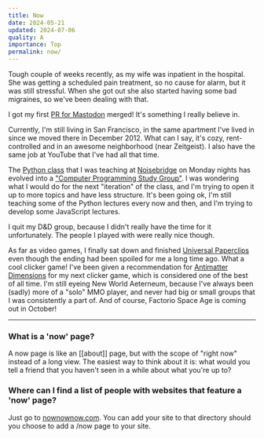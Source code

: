 ```yaml
---
title: Now
date: 2024-05-21
updated: 2024-07-06
quality: A
importance: Top
permalink: now/
---
```


Tough couple of weeks recently, as my wife was inpatient in the hospital. She was getting a scheduled pain treatment, so no cause for alarm, but it was still stressful. When she got out she also started having some bad migraines, so we've been dealing with that.

I got my first [PR for Mastodon](https://github.com/mastodon/mastodon/pull/26910) merged! It's something I really believe in.

Currently, I'm still living in San Francisco, in the same apartment I've lived in since we moved there in December 2012. What can I say, it's cozy, rent-controlled and in an awesome neighborhood (near Zeitgeist). I also have the same job at YouTube that I've had all that time.

The [Python class](https://www.noisebridge.net/wiki/PyClass) that I was teaching at [Noisebridge](http://noisebridge.net/) on Monday nights has evolved into a ["Computer Programming Study Group"](https://www.noisebridge.net/wiki/Computer_Programming_Study_Group). I was wondering what I would do for the next "iteration" of the class, and I'm trying to open it up to more topics and have less structure. It's been going ok, I'm still teaching some of the Python lectures every now and then, and I'm trying to develop some JavaScript lectures.

I quit my D&D group, because I didn't really have the time for it unfortunately. The people I played with were really nice though.

As far as video games, I finally sat down and finished [Universal Paperclips](https://www.decisionproblem.com/paperclips/index2.html) even though the ending had been spoiled for me a long time ago. What a cool clicker game! I've been given a recommendation for [Antimatter Dimensions](https://ivark.github.io/AntimatterDimensions/) for my next clicker game, which is considered one of the best of all time. I'm still eyeing New World Aeterneum, because I've always been (sadly) more of a "solo" MMO player, and never had big or small groups that I was consistently a part of. And of course, Factorio Space Age is coming out in October!

---

### What is a 'now' page?

A now page is like an [[about]] page, but with the scope of "right now" instead of a long view. The easiest way to think about it is: what would you tell a friend that you haven't seen in a while about what you're up to?

### Where can I find a list of people with websites that feature a 'now' page?

Just go to [nownownow.com](https://nownownow.com). You can add your site to that directory should you choose to add a /now page to your site.
